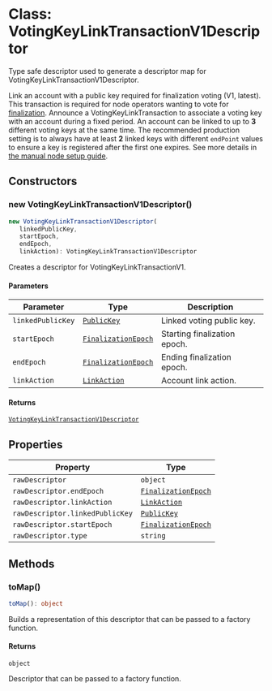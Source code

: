 # Class: VotingKeyLinkTransactionV1Descriptor

Type safe descriptor used to generate a descriptor map for VotingKeyLinkTransactionV1Descriptor.

Link an account with a public key required for finalization voting (V1, latest).
This transaction is required for node operators wanting to vote for [finalization](/concepts/block.html#finalization).
Announce a VotingKeyLinkTransaction to associate a voting key with an account during a fixed period. An account can be linked to up to **3** different voting keys at the same time.
The recommended production setting is to always have at least **2** linked keys with different ``endPoint`` values to ensure a key is registered after the first one expires.
See more details in [the manual node setup guide](/guides/network/running-a-symbol-node-manually.html#manual-voting-key-renewal).

## Constructors

### new VotingKeyLinkTransactionV1Descriptor()

```ts
new VotingKeyLinkTransactionV1Descriptor(
   linkedPublicKey, 
   startEpoch, 
   endEpoch, 
   linkAction): VotingKeyLinkTransactionV1Descriptor
```

Creates a descriptor for VotingKeyLinkTransactionV1.

#### Parameters

| Parameter | Type | Description |
| ------ | ------ | ------ |
| `linkedPublicKey` | [`PublicKey`](../../../../core/classes/PublicKey.md) | Linked voting public key. |
| `startEpoch` | [`FinalizationEpoch`](../../models/classes/FinalizationEpoch.md) | Starting finalization epoch. |
| `endEpoch` | [`FinalizationEpoch`](../../models/classes/FinalizationEpoch.md) | Ending finalization epoch. |
| `linkAction` | [`LinkAction`](../../models/classes/LinkAction.md) | Account link action. |

#### Returns

[`VotingKeyLinkTransactionV1Descriptor`](VotingKeyLinkTransactionV1Descriptor.md)

## Properties

| Property | Type |
| ------ | ------ |
| <a id="rawdescriptor"></a> `rawDescriptor` | `object` |
| `rawDescriptor.endEpoch` | [`FinalizationEpoch`](../../models/classes/FinalizationEpoch.md) |
| `rawDescriptor.linkAction` | [`LinkAction`](../../models/classes/LinkAction.md) |
| `rawDescriptor.linkedPublicKey` | [`PublicKey`](../../../../core/classes/PublicKey.md) |
| `rawDescriptor.startEpoch` | [`FinalizationEpoch`](../../models/classes/FinalizationEpoch.md) |
| `rawDescriptor.type` | `string` |

## Methods

### toMap()

```ts
toMap(): object
```

Builds a representation of this descriptor that can be passed to a factory function.

#### Returns

`object`

Descriptor that can be passed to a factory function.
